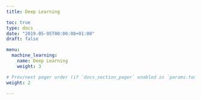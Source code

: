 ```yaml
---
title: Deep Learning

toc: true
type: docs
date: "2019-05-05T00:00:00+01:00"
draft: false

menu:
  machine_learning:
    name: Deep Learning
    weight: 3

# Prev/next pager order (if `docs_section_pager` enabled in `params.toml`)
weight: 2

---
```


